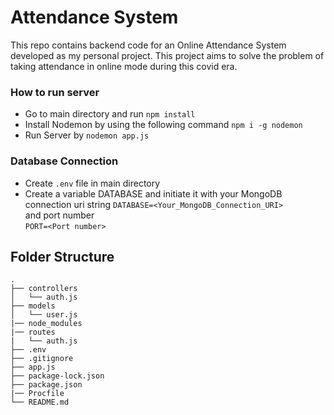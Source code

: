# Attendance System

This repo contains backend code for an Online Attendance System developed as my personal project. This project aims to solve the problem of taking attendance in online mode during this covid era.

### How to run server

- Go to main directory and run `npm install`
- Install Nodemon by using the following command `npm i -g nodemon`
- Run Server by `nodemon app.js`

### Database Connection

- Create `.env` file in main directory
- Create a variable DATABASE and initiate it with your MongoDB connection uri string
  `DATABASE=<Your_MongoDB_Connection_URI>`  
  and port number  
  `PORT=<Port number>`

## Folder Structure

    .
    ├── controllers
    │   └── auth.js
    ├── models
    │   └── user.js
    |── node_modules
    |── routes
    |   └── auth.js
    ├── .env
    ├── .gitignore
    ├── app.js
    ├── package-lock.json
    ├── package.json
    |── Procfile
    └── README.md
